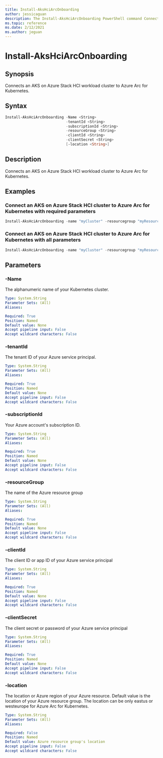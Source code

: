 ```yaml
---
title: Install-AksHciArcOnboarding
author: jessicaguan
description: The Install-AksHciArcOnboarding PowerShell command Connects an AKS on Azure Stack HCI workload cluster to Azure Arc for Kubernetes.
ms.topic: reference
ms.date: 2/12/2021
ms.author: jeguan
---
```


# Install-AksHciArcOnboarding

## Synopsis
Connects an AKS on Azure Stack HCI workload cluster to Azure Arc for Kubernetes.

## Syntax

```powershell
Install-AksHciArcOnboarding -Name <String> 
                            -tenantId <String>
                            -subscriptionId <String> 
                            -resourceGroup <String>
                            -clientId <String>
                            -clientSecret <String>
                            [-location <String>]
```

## Description
Connects an AKS on Azure Stack HCI workload cluster to Azure Arc for Kubernetes.

## Examples

### Connect an AKS on Azure Stack HCI cluster to Azure Arc for Kubernetes with required parameters

```PowerShell
Install-AksHciArcOnboarding -name "myCluster" -resourcegroup "myResourceGroup" -subscriptionid "57ac26cf-a9f0-4908-b300-9a4e9a0fb205"  -clientid "22cc2695-54b9-49c1-9a73-2269592103d8" -clientsecret "09d3a928-b223-4dfe-80e8-fed13baa3b3d" -tenantid "72f988bf-86f1-41af-91ab-2d7cd011db47"
```

### Connect an AKS on Azure Stack HCI cluster to Azure Arc for Kubernetes with all parameters

```PowerShell
Install-AksHciArcOnboarding -name "myCluster" -resourcegroup "myResourceGroup" -location "eastus" -subscriptionid "57ac26cf-a9f0-4908-b300-9a4e9a0fb205"  -clientid "22cc2695-54b9-49c1-9a73-2269592103d8" -clientsecret "09d3a928-b223-4dfe-80e8-fed13baa3b3d" -tenantid "72f988bf-86f1-41af-91ab-2d7cd011db47"
```

## Parameters

### -Name
The alphanumeric name of your Kubernetes cluster.

```yaml
Type: System.String
Parameter Sets: (All)
Aliases:

Required: True
Position: Named
Default value: None
Accept pipeline input: False
Accept wildcard characters: False
```

### -tenantId
The tenant ID of your Azure service principal.

```yaml
Type: System.String
Parameter Sets: (All)
Aliases:

Required: True
Position: Named
Default value: None
Accept pipeline input: False
Accept wildcard characters: False
```

### -subscriptionId
Your Azure account's subscription ID.

```yaml
Type: System.String
Parameter Sets: (All)
Aliases:

Required: True
Position: Named
Default value: None
Accept pipeline input: False
Accept wildcard characters: False
```

### -resourceGroup
The name of the Azure resource group

```yaml
Type: System.String
Parameter Sets: (All)
Aliases:

Required: True
Position: Named
Default value: None
Accept pipeline input: False
Accept wildcard characters: False
```

### -clientId
The client ID or app ID of your Azure service principal

```yaml
Type: System.String
Parameter Sets: (All)
Aliases:

Required: True
Position: Named
Default value: None
Accept pipeline input: False
Accept wildcard characters: False
```

### -clientSecret
The client secret or password of your Azure service principal

```yaml
Type: System.String
Parameter Sets: (All)
Aliases:

Required: True
Position: Named
Default value: None
Accept pipeline input: False
Accept wildcard characters: False
```

### -location
The location or Azure region of your Azure resource. Default value is the location of your Azure resource group. The location can be only eastus or westeurope for Azure Arc for Kubernetes.

```yaml
Type: System.String
Parameter Sets: (All)
Aliases:

Required: False
Position: Named
Default value: Azure resource group's location
Accept pipeline input: False
Accept wildcard characters: False
```
